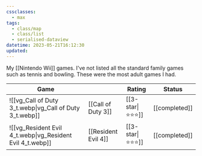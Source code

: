 ```yaml
---
cssclasses:
  - max
tags:
  - class/map
  - class/list
  - serialised-dataview
datetime: 2023-05-21T16:12:30
updated: 
---
```

My [[Nintendo Wii]] games. I've not listed all the standard family games such as tennis and bowling. These were the most adult games I had.

<!-- QueryToSerialize: table without id embed(link(thumbnail)) as "Game", file.link as "", rating as Rating, link(split( filter(file.tags, (t) => startswith(t, "#status") )[0], "/" )[1]) as Status from #class/video-game where contains(platform, [[Nintendo Wii]]) sort file.name -->
<!-- SerializedQuery: table without id embed(link(thumbnail)) as "Game", file.link as "", rating as Rating, link(split( filter(file.tags, (t) => startswith(t, "#status") )[0], "/" )[1]) as Status from #class/video-game where contains(platform, [[Nintendo Wii]]) sort file.name -->

| Game                                                                           |                                                      | Rating                             | Status                                   |
| ------------------------------------------------------------------------------ | ---------------------------------------------------- | ---------------------------------- | ---------------------------------------- |
| ![[vg_Call of Duty 3_t.webp\|vg_Call of Duty 3_t.webp]]   | [[Call of Duty 3]]   | [[3-star\|⭐️⭐️⭐️]] | [[completed]] |
| ![[vg_Resident Evil 4_t.webp\|vg_Resident Evil 4_t.webp]] | [[Resident Evil 4]] | [[3-star\|⭐️⭐️⭐️]] | [[completed]] |
<!-- SerializedQuery END -->
